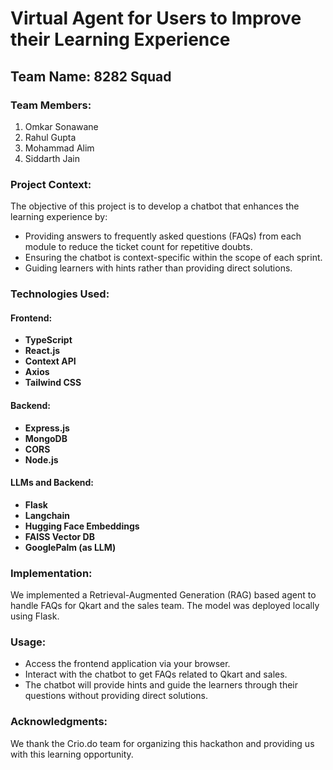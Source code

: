 # Virtual Agent for Users to Improve their Learning Experience

## Team Name: 8282 Squad

### Team Members:
1. Omkar Sonawane
2. Rahul Gupta
3. Mohammad Alim
4. Siddarth Jain

### Project Context:
The objective of this project is to develop a chatbot that enhances the learning experience by:
- Providing answers to frequently asked questions (FAQs) from each module to reduce the ticket count for repetitive doubts.
- Ensuring the chatbot is context-specific within the scope of each sprint.
- Guiding learners with hints rather than providing direct solutions.

### Technologies Used:

#### Frontend:
- **TypeScript**
- **React.js**
- **Context API**
- **Axios**
- **Tailwind CSS**

#### Backend:
- **Express.js**
- **MongoDB**
- **CORS**
- **Node.js**

#### LLMs and Backend:
- **Flask**
- **Langchain**
- **Hugging Face Embeddings**
- **FAISS Vector DB**
- **GooglePalm (as LLM)**

### Implementation:
We implemented a Retrieval-Augmented Generation (RAG) based agent to handle FAQs for Qkart and the sales team. The model was deployed locally using Flask. 

### Usage: 
- Access the frontend application via your browser.
- Interact with the chatbot to get FAQs related to Qkart and sales.
- The chatbot will provide hints and guide the learners through their questions without providing direct solutions.

### Acknowledgments:
We thank the Crio.do team for organizing this hackathon and providing us with this learning opportunity.
